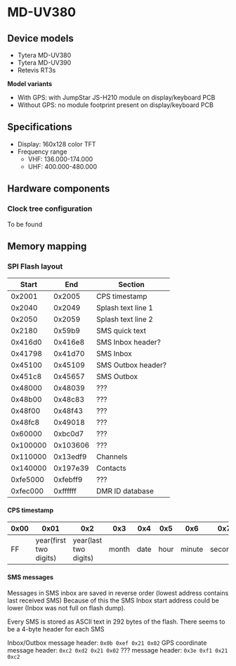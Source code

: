 # MD-UV380

## Device models
- Tytera MD-UV380
- Tytera MD-UV390
- Retevis RT3s

__Model variants__
- With GPS: with JumpStar JS-H210 module on display/keyboard PCB
- Without GPS: no module footprint present on display/keyboard PCB

## Specifications
* Display: 160x128 color TFT
* Frequency range
    * VHF: 136.000-174.000
    * UHF: 400.000-480.000

## Hardware components
### Clock tree configuration
To be found

## Memory mapping

### SPI Flash layout
Start  | End    | Section
  ---  | ---    | ---
0x2001 | 0x2005 | CPS timestamp
0x2040 | 0x2049 | Splash text line 1
0x2050 | 0x2059 | Splash text line 2
0x2180 | 0x59b9 | SMS quick text
0x416d0 | 0x416e8 | SMS Inbox header?
0x41798 | 0x41d70 | SMS Inbox
0x45100 | 0x45109 | SMS Outbox header?
0x451c8 | 0x45657 | SMS Outbox
0x48000 | 0x48039 | ???
0x48b00 | 0x48c83 | ???
0x48f00 | 0x48f43 | ???
0x48fc8 | 0x49018 | ???
0x60000 | 0xbc0d7 | ???
0x100000 | 0x103606 | ???
0x110000 | 0x13edf9 | Channels
0x140000 | 0x197e39 | Contacts
0xfe5000 | 0xfebff9 | ???
0xfec000 | 0xffffff | DMR ID database

#### CPS timestamp
0x00|0x01|0x2|0x3|0x4|0x5|0x6|0x7|0x8|0x9|0xA|0xB|0xC|0xD|0xE|0xF| 
---|---|---|---|---|---|---|---|---|---|---|---|---|---|---|---|
FF|year(first two digits)|year(last two digits)|month|date|hour|minute|seconds|00|01|01|02|FF|FF|FF|FF

#### SMS messages
Messages in SMS inbox are saved in reverse order (lowest address contains last received SMS)
Because of this the SMS Inbox start address could be lower (Inbox was not full on flash dump).

Every SMS is stored as ASCII text in 292 bytes of the flash.
There seems to be a 4-byte header for each SMS

Inbox/Outbox message header: `0x0b 0xef 0x21 0x02`
GPS coordinate message header: `0xc2 0xd2 0x21 0x02`
??? message header: `0x3e 0xf1 0x21 0xc2`

